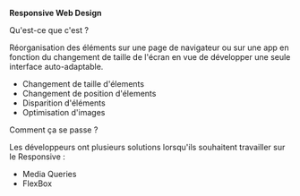 **Responsive Web Design**

Qu'est-ce que c'est ? 

Réorganisation des éléments sur une page de navigateur ou sur une app en fonction du changement de taille de l'écran en vue de développer une seule interface auto-adaptable.

- Changement de taille d'élements
- Changement de position d'élements
- Disparition d'éléments
- Optimisation d'images



Comment ça se passe ?

Les développeurs ont plusieurs solutions lorsqu'ils souhaitent travailler sur le Responsive :

- Media Queries
- FlexBox
